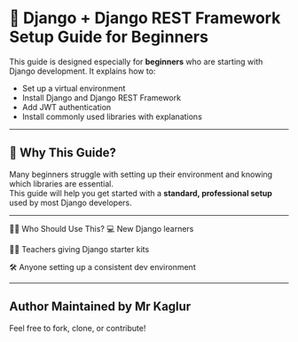 # 🚀 Django + Django REST Framework Setup Guide for Beginners

This guide is designed especially for **beginners** who are starting with Django development. It explains how to:

- Set up a virtual environment
- Install Django and Django REST Framework
- Add JWT authentication
- Install commonly used libraries with explanations

---

## 📌 Why This Guide?

Many beginners struggle with setting up their environment and knowing which libraries are essential.  
This guide will help you get started with a **standard, professional setup** used by most Django developers.

---

🙋‍♂️ Who Should Use This?
💻 New Django learners

👨‍🏫 Teachers giving Django starter kits

🛠️ Anyone setting up a consistent dev environment

---

Author
Maintained by Mr Kaglur
--
Feel free to fork, clone, or contribute!
